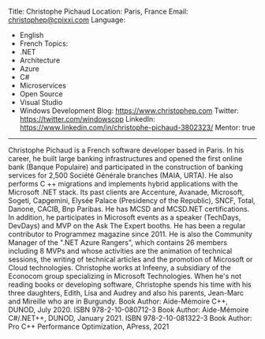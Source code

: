 Title: Christophe Pichaud
Location: Paris, France
Email: christophep@cpixxi.com
Language:
  - English
  - French
Topics:
  - .NET
  - Architecture
  - Azure
  - C#
  - Microservices
  - Open Source
  - Visual Studio
  - Windows Development
Blog: https://www.christophep.com
Twitter: https://twitter.com/windowscpp
LinkedIn: https://www.linkedin.com/in/christophe-pichaud-3802323/
Mentor: true
---
Christophe Pichaud is a French software developer based in Paris. In his career, he built large banking infrastructures and opened the first online bank (Banque Populaire) and participated in the construction of banking services for 2,500 Société Générale branches (MAIA, URTA). He also performs C ++ migrations and implements hybrid applications with the Microsoft .NET stack. Its past clients are Accenture, Avanade, Microsoft, Sogeti, Capgemini, Elysée Palace (Presidency of the Republic), SNCF, Total, Danone, CACIB, Bnp Paribas. He has MCSD and MCSD.NET certifications. In addition, he participates in Microsoft events as a speaker (TechDays, DevDays) and MVP on the Ask The Expert booths. He has been a regular contributor to Programmez magazine since 2011. He is also the Community Manager of the ".NET Azure Rangers", which contains 26 members including 8 MVPs and whose activities are the animation of technical sessions, the writing of technical articles and the promotion of Microsoft or Cloud technologies. Christophe works at Infeeny, a subsidiary of the Econocom group specializing in Microsoft Technologies. When he's not reading books or developing software, Christophe spends his time with his three daughters, Edith, Lisa and Audrey and also his parents, Jean-Marc and Mireille who are in Burgundy.
Book Author: Aide-Mémoire C++, DUNOD, July 2020. ISBN 978-2-10-080712-3
Book Author: Aide-Mémoire C#/.NET++, DUNOD, January 2021. ISBN 978-2-10-081322-3
Book Author: Pro C++ Performance Optimization, APress, 2021

